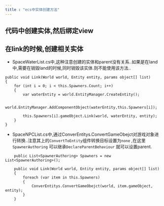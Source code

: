 ```yaml
---
title : "ecs中实体创建方法"
---
```


## 代码中创建实体,然后绑定view

## 在link的时候,创建相关实体

- SpaceWaterList.cs中,这种注意创建的实体和parent没有关系..如果是在land中,需要在销毁land的时候,同时销毁该实体.则不能使用该方法..

```
public void Link(World world, Entity entity, params object[] list)
{
    for (int i = 0; i < this.Spawners.Count; i++)
    {
        var waterEntity = world.EntityManager.CreateEntity();

        world.EntityManager.AddComponentObject(waterEntity,this.Spawners[i]); 

        this.Spawners[i].gameObject.Link(world, waterEntity, entity);
    }
}
```

- SpaceNPCList.cs中,通过ConverEntitys.ConvertGameObejct对游戏对象进行转换..注意其上的`ConvertToEntity`组件转换目标设置为`none` ,在这里`SpawnerAuthoring` 可以继承`DeclareParentBehaviour` 就可以设置parent.

```
    public List<SpawnerAuthoring> Spawners = new List<SpawnerAuthoring>();
    
    public void Link(World world, Entity entity, params object[] list)
    {
        foreach (var item in this.Spawners)
        {
            ConverEntitys.ConvertGameObejct(world, item.gameObject, entity);
        }
    }
```